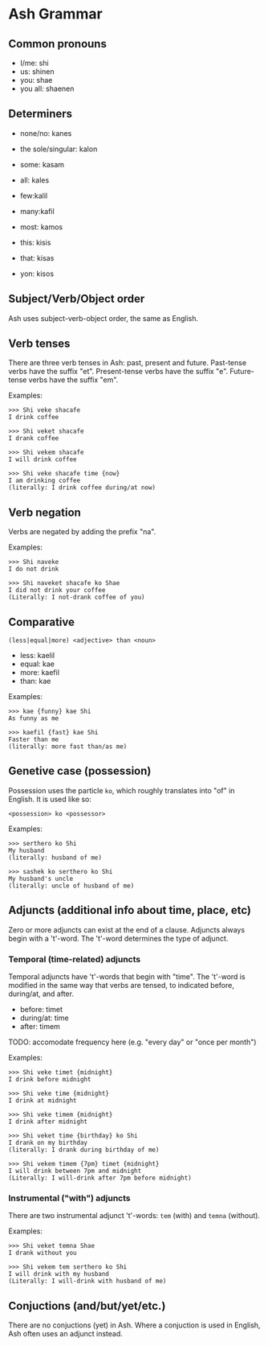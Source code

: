 # Ash Grammar

## Common pronouns

 - I/me: shi
 - us: shinen
 - you: shae
 - you all: shaenen


## Determiners

 - none/no: kanes
 - the sole/singular: kalon
 - some: kasam
 - all: kales
 - few:kalil
 - many:kafil
 - most: kamos

 - this: kisis
 - that: kisas
 - yon: kisos


## Subject/Verb/Object order

Ash uses subject-verb-object order, the same as English.


## Verb tenses

There are three verb tenses in Ash: past, present and future. Past-tense
verbs have the suffix "et". Present-tense verbs have the suffix "e".
Future-tense verbs have the suffix "em".

Examples:

    >>> Shi veke shacafe
    I drink coffee

    >>> Shi veket shacafe
    I drank coffee

    >>> Shi vekem shacafe
    I will drink coffee

    >>> Shi veke shacafe time {now}
    I am drinking coffee
    (literally: I drink coffee during/at now)


## Verb negation

Verbs are negated by adding the prefix "na".

Examples:

    >>> Shi naveke
    I do not drink

    >>> Shi naveket shacafe ko Shae
    I did not drink your coffee
    (Literally: I not-drank coffee of you)


## Comparative

    (less|equal|more) <adjective> than <noun>

 - less: kaelil
 - equal: kae
 - more: kaefil
 - than: kae

Examples:

    >>> kae {funny} kae Shi
    As funny as me

    >>> kaefil {fast} kae Shi
    Faster than me
    (literally: more fast than/as me)


## Genetive case (possession)

Possession uses the particle `ko`, which roughly translates into "of" in
English. It is used like so:

    <possession> ko <possessor>

Examples:

    >>> serthero ko Shi
    My husband
    (literally: husband of me)

    >>> sashek ko serthero ko Shi
    My husband's uncle
    (literally: uncle of husband of me)


## Adjuncts (additional info about time, place, etc)

Zero or more adjuncts can exist at the end of a clause. Adjuncts always
begin with a 't'-word. The 't'-word determines the type of adjunct.

### Temporal (time-related) adjuncts

Temporal adjuncts have 't'-words that begin with "time". The 't'-word is
modified in the same way that verbs are tensed, to indicated before,
during/at, and after.

 - before: timet
 - during/at: time
 - after: timem

TODO: accomodate frequency here (e.g. "every day" or "once per month")

Examples:

    >>> Shi veke timet {midnight}
    I drink before midnight

    >>> Shi veke time {midnight}
    I drink at midnight

    >>> Shi veke timem {midnight}
    I drink after midnight

    >>> Shi veket time {birthday} ko Shi
    I drank on my birthday
    (literally: I drank during birthday of me)

    >>> Shi vekem timem {7pm} timet {midnight}
    I will drink between 7pm and midnight
    (Literally: I will-drink after 7pm before midnight)

### Instrumental ("with") adjuncts

There are two instrumental adjunct 't'-words: `tem` (with) and `temna` (without).

Examples:

    >>> Shi veket temna Shae
    I drank without you

    >>> Shi vekem tem serthero ko Shi
    I will drink with my husband
    (Literally: I will-drink with husband of me)


## Conjuctions (and/but/yet/etc.)

There are no conjuctions (yet) in Ash. Where a conjuction is used in
English, Ash often uses an adjunct instead.
